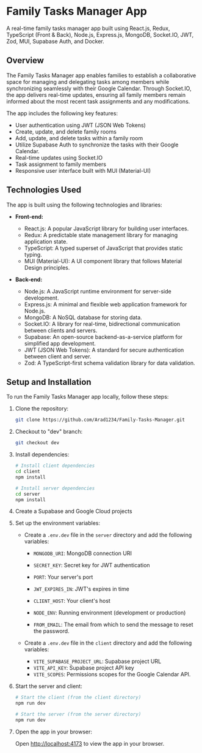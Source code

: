 # Family Tasks Manager App

A real-time family tasks manager app built using React.js, Redux, TypeScript (Front & Back), Node.js, Express.js, MongoDB, Socket.IO, JWT, Zod, MUI, Supabase Auth, and Docker.

## Overview

The Family Tasks Manager app enables families to establish a collaborative space for managing and delegating tasks among members while synchronizing seamlessly with their Google Calendar. Through Socket.IO, the app delivers real-time updates, ensuring all family members remain informed about the most recent task assignments and any modifications.

The app includes the following key features:

- User authentication using JWT (JSON Web Tokens)
- Create, update, and delete family rooms
- Add, update, and delete tasks within a family room
- Utilize Supabase Auth to synchronize the tasks with their Google Calendar.
- Real-time updates using Socket.IO
- Task assignment to family members
- Responsive user interface built with MUI (Material-UI)

## Technologies Used

The app is built using the following technologies and libraries:

- **Front-end:**

  - React.js: A popular JavaScript library for building user interfaces.
  - Redux: A predictable state management library for managing application state.
  - TypeScript: A typed superset of JavaScript that provides static typing.
  - MUI (Material-UI): A UI component library that follows Material Design principles.

- **Back-end:**
  - Node.js: A JavaScript runtime environment for server-side development.
  - Express.js: A minimal and flexible web application framework for Node.js.
  - MongoDB: A NoSQL database for storing data.
  - Socket.IO: A library for real-time, bidirectional communication between clients and servers.
  - Supabase: An open-source backend-as-a-service platform for simplified app development.
  - JWT (JSON Web Tokens): A standard for secure authentication between client and server.
  - Zod: A TypeScript-first schema validation library for data validation.

## Setup and Installation

To run the Family Tasks Manager app locally, follow these steps:

1. Clone the repository:

   ```bash
   git clone https://github.com/Arad1234/Family-Tasks-Manager.git
   ```

2. Checkout to "dev" branch:

   ```bash
   git checkout dev
   ```

3. Install dependencies:

   ```bash
   # Install client dependencies
   cd client
   npm install

   # Install server dependencies
   cd server
   npm install
   ```

4. Create a Supabase and Google Cloud projects

5. Set up the environment variables:

   - Create a `.env.dev` file in the `server` directory and add the following variables:

     - `MONGODB_URI`: MongoDB connection URI
     - `SECRET_KEY`: Secret key for JWT authentication
     - `PORT`: Your server's port

     - `JWT_EXPIRES_IN`: JWT's expires in time

     - `CLIENT_HOST`: Your client's host

     - `NODE_ENV`: Running environment (development or production)

     - `FROM_EMAIL`: The email from which to send the message to reset the password.

   - Create a `.env.dev` file in the `client` directory and add the following variables:
     - `VITE_SUPABASE_PROJECT_URL`: Supabase project URL
     - `VITE_API_KEY`: Supabase project API key
     - `VITE_SCOPES`: Permissions scopes for the Google Calendar API.

6. Start the server and client:

   ```bash
   # Start the client (from the client directory)
   npm run dev

   # Start the server (from the server directory)
   npm run dev
   ```

7. Open the app in your browser:

   Open [http://localhost:4173](http://localhost:4173) to view the app in your browser.

